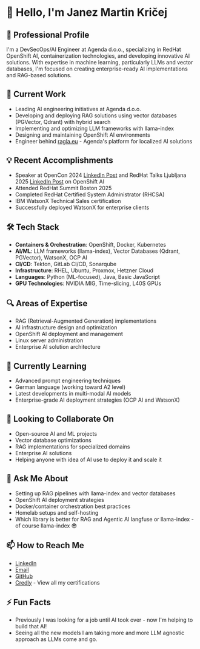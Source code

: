 # 👋 Hello, I'm Janez Martin Kričej

## 💼 Professional Profile
I'm a DevSecOps/AI Engineer at Agenda d.o.o., specializing in RedHat OpenShift AI, containerization technologies, and developing innovative AI solutions. With expertise in machine learning, particularly LLMs and vector databases, I'm focused on creating enterprise-ready AI implementations and RAG-based solutions.

## 🚀 Current Work
- Leading AI engineering initiatives at Agenda d.o.o.
- Developing and deploying RAG solutions using vector databases (PGVector, Qdrant) with hybrid search
- Implementing and optimizing LLM frameworks with llama-index
- Designing and maintaining OpenShift AI environments
- Engineer behind [ragla.eu](https://ragla.eu) - Agenda's platform for localized AI solutions

## 💡 Recent Accomplishments
- Speaker at OpenCon 2024 [LinkedIn Post](https://www.linkedin.com/posts/janezmartinkri%C4%8Dej_ai-openshiftai-llm-activity-7252736013523898368-7Me3?utm_source=share&utm_medium=member_desktop&rcm=ACoAABOwbyEBCL6HBRFKwsgUuEOAkc06o0f3ZNo) and RedHat Talks Ljubljana 2025 [LinkedIn Post](https://www.linkedin.com/posts/stasleszczynski_openshift-openshift-ansible-activity-7325554155207446528-OfuI?utm_source=share&utm_medium=member_desktop&rcm=ACoAABOwbyEBCL6HBRFKwsgUuEOAkc06o0f3ZNo) on OpenShift AI
- Attended RedHat Summit Boston 2025
- Completed RedHat Certified System Administrator (RHCSA)
- IBM WatsonX Technical Sales certification
- Successfully deployed WatsonX for enterprise clients

## 🛠️ Tech Stack
- **Containers & Orchestration**: OpenShift, Docker, Kubernetes
- **AI/ML**: LLM frameworks (llama-index), Vector Databases (Qdrant, PGVector), WatsonX, OCP AI
- **CI/CD**: Tekton, GitLab CI/CD, Sonarqube
- **Infrastructure**: RHEL, Ubuntu, Proxmox, Hetzner Cloud
- **Languages**: Python (ML-focused), Java, Basic JavaScript
- **GPU Technologies**: NVIDIA MIG, Time-slicing, L40S GPUs

## 🔍 Areas of Expertise
- RAG (Retrieval-Augmented Generation) implementations
- AI infrastructure design and optimization
- OpenShift AI deployment and management
- Linux server administration
- Enterprise AI solution architecture

## 🌱 Currently Learning
- Advanced prompt engineering techniques
- German language (working toward A2 level)
- Latest developments in multi-modal AI models
- Enterprise-grade AI deployment strategies (OCP AI and WatsonX)

## 👯 Looking to Collaborate On
- Open-source AI and ML projects
- Vector database optimizations
- RAG implementations for specialized domains
- Enterprise AI solutions
- Helping anyone with idea of AI use to deploy it and scale it

## 💬 Ask Me About
- Setting up RAG pipelines with llama-index and vector databases
- OpenShift AI deployment strategies
- Docker/container orchestration best practices
- Homelab setups and self-hosting
- Which library is better for RAG and Agentic AI langfuse or llama-index - of course llama-index :sunglasses:

## 📫 How to Reach Me
- [LinkedIn](https://www.linkedin.com/in/janez-martin-kri%C4%8Dej-16976392/)
- [Email](mailto:janez.kricej@protonmail.com)
- [GitHub](https://github.com/KricejJanezMartin)
- [Credly](https://www.credly.com/users/jmk) - View all my certifications

## ⚡ Fun Facts
- Previously I was looking for a job until AI took over - now I'm helping to build that AI!
- Seeing all the new models I am taking more and more LLM agnostic approach as LLMs come and go.

<!--
**KricejJanezMartin/KricejJanezMartin** is a ✨ *special* ✨ repository because its `README.md` (this file) appears on your GitHub profile.
-->
